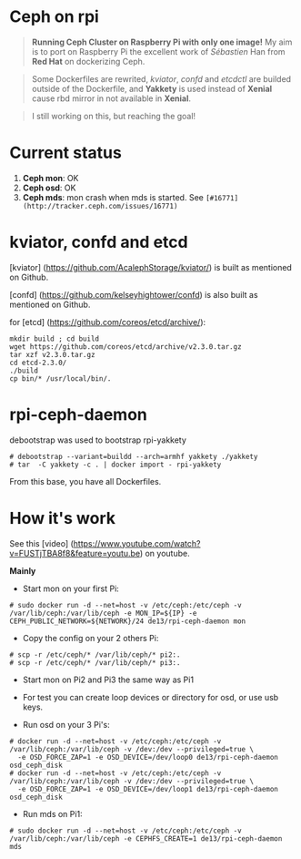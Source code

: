 # Ceph on rpi

> **Running Ceph Cluster on Raspberry Pi with only one image!**
My aim is to port on Raspberry Pi the excellent work of *Sébastien* Han from **Red Hat** on dockerizing Ceph.

> Some Dockerfiles are rewrited, *kviator*, *confd* and *etcdctl* are builded outside of the Dockerfile, and **Yakkety** is used instead of **Xenial** cause rbd mirror in not available in **Xenial**.

> I still working on this, but reaching the goal!

# Current status

1. **Ceph mon**: OK
1. **Ceph osd**: OK
1. **Ceph mds**: mon crash when mds is started. See `[#16771] (http://tracker.ceph.com/issues/16771)`

# kviator, confd and etcd

[kviator] (https://github.com/AcalephStorage/kviator/) is built as mentioned on Github.

[confd] (https://github.com/kelseyhightower/confd) is also built as mentioned on Github.

for [etcd] (https://github.com/coreos/etcd/archive/):

```
mkdir build ; cd build
wget https://github.com/coreos/etcd/archive/v2.3.0.tar.gz
tar xzf v2.3.0.tar.gz
cd etcd-2.3.0/
./build
cp bin/* /usr/local/bin/.
```

# rpi-ceph-daemon

debootstrap was used to bootstrap rpi-yakkety

```
# debootstrap --variant=buildd --arch=armhf yakkety ./yakkety
# tar  -C yakkety -c . | docker import - rpi-yakkety
```

From this base, you have all Dockerfiles.

# How it's work

See this [video] (https://www.youtube.com/watch?v=FUSTjTBA8f8&feature=youtu.be) on youtube.

**Mainly**

 - Start mon on your first Pi:

```
# sudo docker run -d --net=host -v /etc/ceph:/etc/ceph -v /var/lib/ceph:/var/lib/ceph -e MON_IP=${IP} -e CEPH_PUBLIC_NETWORK=${NETWORK}/24 de13/rpi-ceph-daemon mon
```

 - Copy the config on your 2 others Pi:

```
# scp -r /etc/ceph/* /var/lib/ceph/* pi2:.
# scp -r /etc/ceph/* /var/lib/ceph/* pi3:.
```

 - Start mon on Pi2 and Pi3 the same way as Pi1

 - For test you can create loop devices or directory for osd, or use usb keys.

 - Run osd on your 3 Pi's:

```
# docker run -d --net=host -v /etc/ceph:/etc/ceph -v /var/lib/ceph:/var/lib/ceph -v /dev:/dev --privileged=true \
  -e OSD_FORCE_ZAP=1 -e OSD_DEVICE=/dev/loop0 de13/rpi-ceph-daemon osd_ceph_disk
# docker run -d --net=host -v /etc/ceph:/etc/ceph -v /var/lib/ceph:/var/lib/ceph -v /dev:/dev --privileged=true \
  -e OSD_FORCE_ZAP=1 -e OSD_DEVICE=/dev/loop1 de13/rpi-ceph-daemon osd_ceph_disk
```

 - Run mds on Pi1:

```
# sudo docker run -d --net=host -v /etc/ceph:/etc/ceph -v /var/lib/ceph:/var/lib/ceph -e CEPHFS_CREATE=1 de13/rpi-ceph-daemon mds
```
